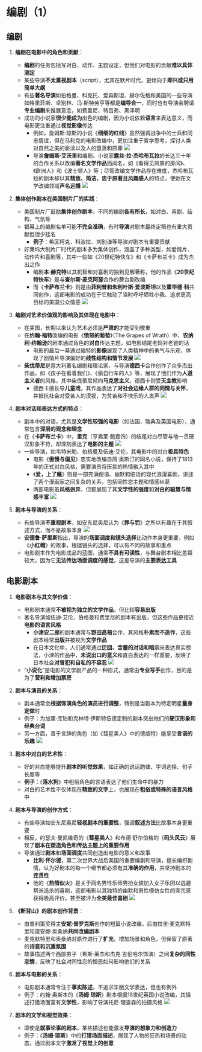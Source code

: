 # 编剧（1）
## 编剧
1. **编剧在电影中的角色和贡献**：
   - **编剧**的任务包括写对白、动作、主题设定，但他们对电影的贡献**难以具体测定**
   - 某些导演**不太重视剧本**（script），尤其在默片时代，更倾向于**即兴或只用简单大纲**
   - 有些**著名导演**如伯格曼、科克托、爱森斯坦、赫尔佐格和美国的一些导演如格里菲斯、卓别林、冯·斯特劳亨等都是**编导合一**，同时也有导演会聘请**专业编剧**来推展意念，如费里尼、特吕弗、黑泽明
   - 成功的小说家**很少能成为**出色的编剧，因为小说依赖**语言**来表达意义，而电影更注重通过**视觉影像**传达
     - 例如，詹姆斯·琼斯的小说《**细细的红线**》虽然强调战争中的士兵和同志情谊，但在马利克的电影改编中，更加注重于哲学思考，探讨人类对自然之美的亵渎以及人的堕落和原罪
![](images/2023-11-10-19-19-16.png)
     - 导演**詹姆斯·艾沃里**和编剧、小说家**露丝·拉·杰哈布瓦拉**的长达三十年的合作关系以改编**著名文学作品**而闻名，如《看得见风景的房间》、《欧洲人》和《波士顿人》等；尽管改编文学作品存在难度，杰哈布瓦拉的剧本却以其**精致、简洁、忠于原著且风趣感人**的特点，使她在文学改编领域**声名远播**
![](images/2023-11-10-19-25-10.png)

2. **集体创作剧本在美国制片厂的实践**：
   - 美国制片厂鼓励**集体创作剧本**，不同的编剧**各有所长**，如对白、喜剧、结构、气氛等
   - 银幕上的编剧名单可能**不完全准确**，有时**导演**对剧本最终定稿也有重大贡献但很少挂名
     - **例子**：希区柯克、科波拉、刘别谦等导演对剧本有重要贡献
   - 好莱坞大制片厂时代的剧本多为集体创作，涵盖了多种类型，如爱情片、动作片和喜剧等，其中一些如《20世纪特快车》和《卡萨布兰卡》成为杰出之作
     - 编剧**本·赫克特**以其机智和对喜剧的独到见解著称，他的作品《**20世纪特快车**》是与**查尔斯·麦克阿瑟**合作的舞台剧改编
     - 而《**卡萨布兰卡**》则是由**菲利普和朱利叶斯·爱泼斯坦**以及**霍华德·科**共同创作，这部电影的成功在于它触动了当时呼吁牺牲小我、追求更高目标的美国公众情感
![](images/2023-11-10-19-33-21.png)

3. **编剧对艺术价值观的影响及其体现在电影中**：
   - 在美国，长期以来认为艺术必须是**严肃的**才能受到敬重
   - 在**约翰·福特**改编的电影《**愤怒的葡萄**》（The Grapes of Wrath）中，**农纳利·约翰逊**的剧本通过角色的**对白**传达主题，如电影结尾老妈对老爸的话
     - 电影的最后一幕通过福特的**影像**展现了人类精神中的勇气与乐观，体现了剧情片导演偏好的**线性结构和情节发展**
![](images/2023-11-10-20-46-18.png)
   - **柴伐蒂尼**是意大利著名编剧和理论家，与导演**德西卡**合作创作了众多杰出作品，如《孩子在看着我们》、《偷自行车的人》等，展现了他们作为**人道主义者**的风格，其中柴伐蒂尼倾向**马克思主义**，德西卡则受**天主教**影响
     - 德西卡擅长导**儿童戏**，其作品表达了**对社会边缘人群的同情与关怀**，并抵抗社会对受苦人的漠视，为贫苦和不快乐的人发声
![](images/2023-11-10-19-28-38.png)

4. **剧本对话和表达方式的特点**：
   - 剧本中的对话，尤其是**文学性较强的电影**（如法国、瑞典及英国电影），通常包含**深层的观念和理念**
   - 在《**卡萨布兰卡**》中，**里克**（亨弗莱·鲍嘉饰）的结尾对白尽管与他一贯硬汉形象不符，却深刻表达了**电影的主题**
![](images/2023-11-10-20-46-50.png)
   - 一些导演，如韦特米勒、伯格曼及伍迪·艾伦，其电影中的对白**极具特色**
     - 电影《**傲慢与偏见**》忠实地改编自简·奥斯汀的同名小说，保持了1813年的正式对白风格，需要演员将压抑的热情融入其中
     - 《**爱，上了瘾**》则是一部充满俚语、幽默和脏话的现代浪漫喜剧，讲述了两个漫画家之间复杂的关系，包括同性恋主题和情感纠葛
     - 两部电影虽**风格迥异**，但都展现了其**文学性的强度**和**对白的聪慧与情感丰富**
![](images/2023-11-10-19-45-50.png)

5. **剧本与导演的关系**：
   - 有些导演**不重视剧本**，如安东尼奥尼认为《**罪与罚**》之所以有趣在于其叙述方式，而不是故事本身
![](images/2023-11-10-20-47-59.png)
   - **安德鲁·萨里斯**指出，导演的**场面调度和镜头选择**比动作本身更重要，例如《**小红帽**》的故事，根据镜头的选择，可以有不同的故事和重点
   - 电影剧本作为电影成品的蓝图，通常**不具有可读性**，与舞台剧本相比差距较大，因为它**无法传达场面调度的感觉**，这是导演的**主要表达工具**

## 电影剧本
1. **电影剧本与其文学价值**：
   - 电影剧本通常**不被视为独立的文学作品**，但比较**容易出版**
   - 著名导演如伍迪·艾伦、伯格曼和费里尼的剧本有出版，但这些作品更接近**电影的语言风格**
     - **小津安二郎**的剧本通常与**野田高梧**合作，其风格**朴素而不造作**，这些剧本经常**出版**并被视为**文学作品**
     - 在日本文化中，人们通常通过**迂回、含蓄的对话和暗示**来表达真实想法，小津的作品中，**未说出口的意义**和直白表达的一样重要，反映了日本社会**对冒犯和自私的不容忍**
![](images/2023-11-10-19-48-44.png)
   - “**小说化**”是电影的文学副产品的一种形式，通常由**专业写手**创作，目的是为了**营利和增加票房**

2. **剧本与演员的关系**：
   - 剧本通常会**根据饰演角色的演员进行调整**，特别是当剧本为特定明星**量身定做**时
   - 例子：为加里·库珀和克林特·伊斯特伍德定制的剧本突出他们的**硬汉形象和经典台词**
   - 另一方面，善于言辞的角色（如《彗星美人》中的德威特）能享受**言语的乐趣**
![](images/2023-11-10-20-50-44.png)

3. **剧本中对白的艺术性**：
   - 好的对白能够提升**剧本的听觉效果**，如正确的说话韵律、字词选择、句子长度等
   - **例子**：《**落水狗**》中粗俗角色的言语表达了他们生命中的暴力
   - 对白的艺术性不仅体现在**精致的文字**上，也展现在**粗俗或特殊的语言风格**中

4. **剧本与导演的创作方式**：
   - 有些导演如安东尼奥尼**轻视剧本的重要性**，强调**叙述方法**比故事本身更重要
   - 相反，约瑟夫·曼凯维奇的《**彗星美人**》和布德·舒尔伯格的《**码头风云**》展现了**剧本在塑造角色和传达主题上的重要作用**
   - 导演通过**剧本**和**场面调度**共同创造出电影的意义和故事
     - **比利·怀尔德**，第二次世界大战后美国的重要编剧和导演，擅长编织剧情，认为好剧本的每一个细节都必须有其**准确的作用**，并坚持剧本的**连贯性**
     - 他的《**热情似火**》是关于两名男性乐师男扮女装加入女子乐团以逃避帮派追杀的喜剧，这部电影以其独特的幽默和男性模仿女性的突兀感获得极高评价，甚至被评为**全美最佳喜剧**
![](images/2023-11-10-19-56-27.png)

5. **《断背山》的剧本创作背景**：
   - 由普利策奖得主**安妮·普罗克斯**创作的短篇小说改编，后由拉里·麦克默特里和黛安娜·奥桑纳**共同改编剧本**
   - 麦克默特里和奥桑纳对原作进行了**扩充**，增加场景和角色，但保留了原著的**诗意和沉重氛围**
   - 故事描述两个西部男子（希斯·莱杰和杰克·吉伦哈尔饰演）之间**复杂的同性恋情**，反映了社会对同性恋的憎恶如何影响他们的关系

6. **剧本与电影的关系**：
   - 电影剧本通常专注于**事实陈述**，不追求华丽文学表达，但也有例外
   - 例子：约翰·奥斯本的《**汤姆·琼斯**》剧本根据18世纪英国小说改编，其描述打猎场面富有**文学性**，影响了导演托尼·理查森的拍摄风格
![](images/2023-11-10-20-51-21.png)

7. **剧本的文学和视觉效果**：
   - 即使是**就事论事的剧本**，某些描述也能激发**导演的想象力和创造力**
   - 例子：《**汤姆·琼斯**》中的**打猎场面描述**，展现了人物的狂热和场景的动态，通过剧本文字**激发了视觉上的创意**